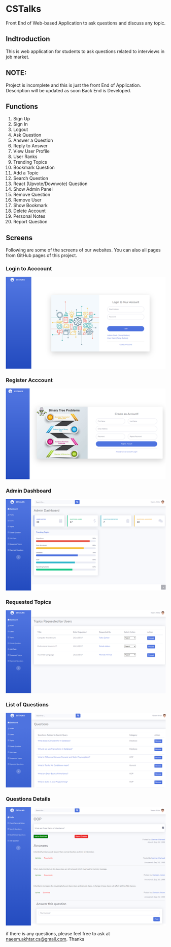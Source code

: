 # CSTalks
Front End of Web-based Application to ask questions and discuss any topic.

## Indtroduction

This is web application for students to ask questions related to interviews in job market.

## NOTE: 
Project is incomplete and this is just the front End of Application. Description will be updated as soon Back End is Developed. 

## Functions
  1. Sign Up
  2. Sign In
  3. Logout
  4. Ask Question
  5. Answer a Question
  6. Reply to Answer
  7. View User Profile
  8. User Ranks
  9. Trending Topics
  10. Bookmark Question
  11. Add a Topic
  12. Search Question
  13. React (Upvote/Downvote) Question
  14. Show Admin Panel
  15. Remove Question
  16. Remove User
  17. Show Bookmark
  18. Delete Account
  19. Personal Notes
  20. Report Question

## Screens
Following are some of the screens of our websites. You can also all pages from GitHub pages of this project. 

### Login to Acccount
![Alt text](1.png?raw=true "Optional Title")

### Register Acccount
![Alt text](2.png?raw=true "Optional Title")

### Admin Dashboard
![Alt text](3.png?raw=true "Optional Title")

### Requested Topics
![Alt text](4.png?raw=true "Optional Title")

### List of Questions
![Alt text](5.png?raw=true "Optional Title")

### Questions Details
![Alt text](6.png?raw=true "Optional Title")

if there is any questions, please feel free to ask at naeem.akhtar.cs@gmail.com. Thanks
